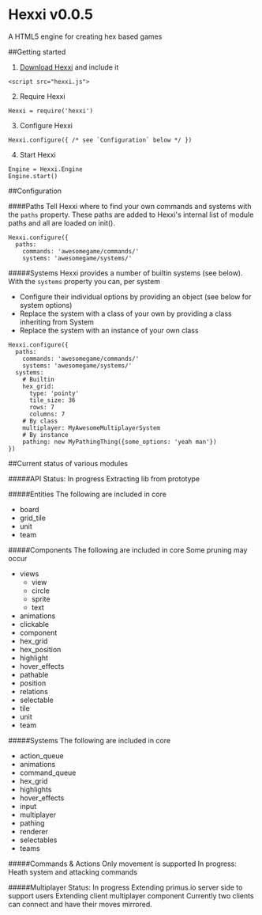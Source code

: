 # Hexxi v0.0.5
A HTML5 engine for creating hex based games

##Getting started
1. [Download Hexxi](https://raw.githubusercontent.com/gwilymhumphreys/hexxi/master/build/hexxi.js) and include it
```
<script src="hexxi.js">
```
2. Require Hexxi
```
Hexxi = require('hexxi')
```
3. Configure Hexxi
```
Hexxi.configure({ /* see `Configuration` below */ })
```
4. Start Hexxi
```
Engine = Hexxi.Engine
Engine.start()
```

##Configuration

####Paths
Tell Hexxi where to find your own commands and systems with the `paths` property. These paths are added to Hexxi's
internal list of module paths and all are loaded on init().
```
Hexxi.configure({
  paths:
    commands: 'awesomegame/commands/'
    systems: 'awesomegame/systems/'
```

#####Systems
Hexxi provides a number of builtin systems (see below). With the `systems` property you can, per system
- Configure their individual options by providing an object (see below for system options)
- Replace the system with a class of your own by providing a class inheriting from System
- Replace the system with an instance of your own class
```
Hexxi.configure({
  paths:
    commands: 'awesomegame/commands/'
    systems: 'awesomegame/systems/'
  systems:
    # Builtin
    hex_grid:
      type: 'pointy'
      tile_size: 36
      rows: 7
      columns: 7
    # By class
    multiplayer: MyAwesomeMultiplayerSystem
    # By instance
    pathing: new MyPathingThing({some_options: 'yeah man'})
})
```


##Current status of various modules

#####API
Status: In progress
Extracting lib from prototype

#####Entities
The following are included in core
- board
- grid_tile
- unit
- team

#####Components
The following are included in core
Some pruning may occur
- views
  - view
  - circle
  - sprite
  - text
- animations
- clickable
- component
- hex_grid
- hex_position
- highlight
- hover_effects
- pathable
- position
- relations
- selectable
- tile
- unit
- team

#####Systems
The following are included in core
- action_queue
- animations
- command_queue
- hex_grid
- highlights
- hover_effects
- input
- multiplayer
- pathing
- renderer
- selectables
- teams

#####Commands & Actions
Only movement is supported
In progress: Heath system and attacking commands

#####Multiplayer
Status: In progress
Extending primus.io server side to support users
Extending client multiplayer component
Currently two clients can connect and have their moves mirrored.


